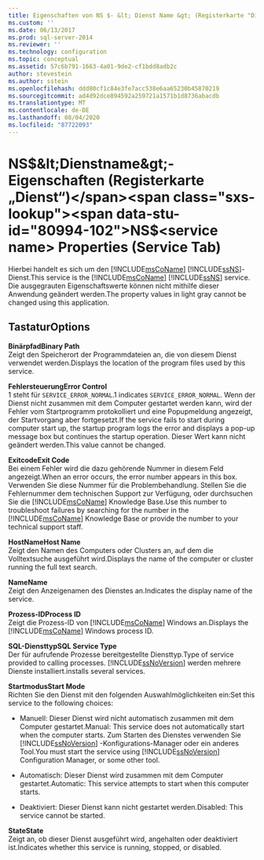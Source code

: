 ```yaml
---
title: Eigenschaften von NS $- &lt; Dienst Name &gt; (Registerkarte "Dienst") | Microsoft-Dokumentation
ms.custom: ''
ms.date: 06/13/2017
ms.prod: sql-server-2014
ms.reviewer: ''
ms.technology: configuration
ms.topic: conceptual
ms.assetid: 57c6b791-1663-4a01-9de2-cf1bdd8adb2c
author: stevestein
ms.author: sstein
ms.openlocfilehash: ddd80cf1c84e3fe7acc538e6aa65230b45870219
ms.sourcegitcommit: ad4d92dce894592a259721a1571b1d8736abacdb
ms.translationtype: MT
ms.contentlocale: de-DE
ms.lasthandoff: 08/04/2020
ms.locfileid: "87722093"
---
```

# <a name="nsltservice-namegt-properties-service-tab"></a><span data-ttu-id="80994-102">NS$&lt;Dienstname&gt;-Eigenschaften (Registerkarte „Dienst“)</span><span class="sxs-lookup"><span data-stu-id="80994-102">NS$&lt;service name&gt; Properties (Service Tab)</span></span>
  <span data-ttu-id="80994-103">Hierbei handelt es sich um den [!INCLUDE[msCoName](../../includes/msconame-md.md)] [!INCLUDE[ssNS](../../includes/ssns-md.md)]-Dienst.</span><span class="sxs-lookup"><span data-stu-id="80994-103">This service is the [!INCLUDE[msCoName](../../includes/msconame-md.md)] [!INCLUDE[ssNS](../../includes/ssns-md.md)] service.</span></span> <span data-ttu-id="80994-104">Die ausgegrauten Eigenschaftswerte können nicht mithilfe dieser Anwendung geändert werden.</span><span class="sxs-lookup"><span data-stu-id="80994-104">The property values in light gray cannot be changed using this application.</span></span>  
  
## <a name="options"></a><span data-ttu-id="80994-105">Tastatur</span><span class="sxs-lookup"><span data-stu-id="80994-105">Options</span></span>  
 <span data-ttu-id="80994-106">**Binärpfad**</span><span class="sxs-lookup"><span data-stu-id="80994-106">**Binary Path**</span></span>  
 <span data-ttu-id="80994-107">Zeigt den Speicherort der Programmdateien an, die von diesem Dienst verwendet werden.</span><span class="sxs-lookup"><span data-stu-id="80994-107">Displays the location of the program files used by this service.</span></span>  
  
 <span data-ttu-id="80994-108">**Fehlersteuerung**</span><span class="sxs-lookup"><span data-stu-id="80994-108">**Error Control**</span></span>  
 <span data-ttu-id="80994-109">1 steht für `SERVICE_ERROR_NORMAL`.</span><span class="sxs-lookup"><span data-stu-id="80994-109">1 indicates `SERVICE_ERROR_NORMAL`.</span></span> <span data-ttu-id="80994-110">Wenn der Dienst nicht zusammen mit dem Computer gestartet werden kann, wird der Fehler vom Startprogramm protokolliert und eine Popupmeldung angezeigt, der Startvorgang aber fortgesetzt.</span><span class="sxs-lookup"><span data-stu-id="80994-110">If the service fails to start during computer start up, the startup program logs the error and displays a pop-up message box but continues the startup operation.</span></span> <span data-ttu-id="80994-111">Dieser Wert kann nicht geändert werden.</span><span class="sxs-lookup"><span data-stu-id="80994-111">This value cannot be changed.</span></span>  
  
 <span data-ttu-id="80994-112">**Exitcode**</span><span class="sxs-lookup"><span data-stu-id="80994-112">**Exit Code**</span></span>  
 <span data-ttu-id="80994-113">Bei einem Fehler wird die dazu gehörende Nummer in diesem Feld angezeigt.</span><span class="sxs-lookup"><span data-stu-id="80994-113">When an error occurs, the error number appears in this box.</span></span> <span data-ttu-id="80994-114">Verwenden Sie diese Nummer für die Problembehandlung. Stellen Sie die Fehlernummer dem technischen Support zur Verfügung, oder durchsuchen Sie die [!INCLUDE[msCoName](../../includes/msconame-md.md)] Knowledge Base.</span><span class="sxs-lookup"><span data-stu-id="80994-114">Use this number to troubleshoot failures by searching for the number in the [!INCLUDE[msCoName](../../includes/msconame-md.md)] Knowledge Base or provide the number to your technical support staff.</span></span>  
  
 <span data-ttu-id="80994-115">**HostName**</span><span class="sxs-lookup"><span data-stu-id="80994-115">**Host Name**</span></span>  
 <span data-ttu-id="80994-116">Zeigt den Namen des Computers oder Clusters an, auf dem die Volltextsuche ausgeführt wird.</span><span class="sxs-lookup"><span data-stu-id="80994-116">Displays the name of the computer or cluster running the full text search.</span></span>  
  
 <span data-ttu-id="80994-117">**Name**</span><span class="sxs-lookup"><span data-stu-id="80994-117">**Name**</span></span>  
 <span data-ttu-id="80994-118">Zeigt den Anzeigenamen des Dienstes an.</span><span class="sxs-lookup"><span data-stu-id="80994-118">Indicates the display name of the service.</span></span>  
  
 <span data-ttu-id="80994-119">**Prozess-ID**</span><span class="sxs-lookup"><span data-stu-id="80994-119">**Process ID**</span></span>  
 <span data-ttu-id="80994-120">Zeigt die Prozess-ID von [!INCLUDE[msCoName](../../includes/msconame-md.md)] Windows an.</span><span class="sxs-lookup"><span data-stu-id="80994-120">Displays the [!INCLUDE[msCoName](../../includes/msconame-md.md)] Windows process ID.</span></span>  
  
 <span data-ttu-id="80994-121">**SQL-Diensttyp**</span><span class="sxs-lookup"><span data-stu-id="80994-121">**SQL Service Type**</span></span>  
 <span data-ttu-id="80994-122">Der für aufrufende Prozesse bereitgestellte Diensttyp.</span><span class="sxs-lookup"><span data-stu-id="80994-122">Type of service provided to calling processes.</span></span> [!INCLUDE[ssNoVersion](../../includes/ssnoversion-md.md)] <span data-ttu-id="80994-123">werden mehrere Dienste installiert.</span><span class="sxs-lookup"><span data-stu-id="80994-123">installs several services.</span></span>  
  
 <span data-ttu-id="80994-124">**Startmodus**</span><span class="sxs-lookup"><span data-stu-id="80994-124">**Start Mode**</span></span>  
 <span data-ttu-id="80994-125">Richten Sie den Dienst mit den folgenden Auswahlmöglichkeiten ein:</span><span class="sxs-lookup"><span data-stu-id="80994-125">Set this service to the following choices:</span></span>  
  
-   <span data-ttu-id="80994-126">Manuell: Dieser Dienst wird nicht automatisch zusammen mit dem Computer gestartet.</span><span class="sxs-lookup"><span data-stu-id="80994-126">Manual: This service does not automatically start when the computer starts.</span></span> <span data-ttu-id="80994-127">Zum Starten des Dienstes verwenden Sie [!INCLUDE[ssNoVersion](../../includes/ssnoversion-md.md)] -Konfigurations-Manager oder ein anderes Tool.</span><span class="sxs-lookup"><span data-stu-id="80994-127">You must start the service using [!INCLUDE[ssNoVersion](../../includes/ssnoversion-md.md)] Configuration Manager, or some other tool.</span></span>  
  
-   <span data-ttu-id="80994-128">Automatisch: Dieser Dienst wird zusammen mit dem Computer gestartet.</span><span class="sxs-lookup"><span data-stu-id="80994-128">Automatic: This service attempts to start when this computer starts.</span></span>  
  
-   <span data-ttu-id="80994-129">Deaktiviert: Dieser Dienst kann nicht gestartet werden.</span><span class="sxs-lookup"><span data-stu-id="80994-129">Disabled: This service cannot be started.</span></span>  
  
 <span data-ttu-id="80994-130">**State**</span><span class="sxs-lookup"><span data-stu-id="80994-130">**State**</span></span>  
 <span data-ttu-id="80994-131">Zeigt an, ob dieser Dienst ausgeführt wird, angehalten oder deaktiviert ist.</span><span class="sxs-lookup"><span data-stu-id="80994-131">Indicates whether this service is running, stopped, or disabled.</span></span>  
  
  
